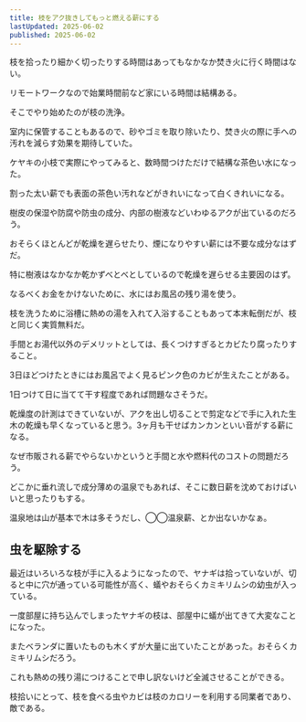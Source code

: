 ```yaml
---
title: 枝をアク抜きしてもっと燃える薪にする
lastUpdated: 2025-06-02
published: 2025-06-02
---
```


枝を拾ったり細かく切ったりする時間はあってもなかなか焚き火に行く時間はない。

リモートワークなので始業時間前など家にいる時間は結構ある。

<YouTube id="Dypfoh2_9bA" title="公園のケヤキの小枝で薪作り #枝薪" aspect="9:16" />

そこでやり始めたのが枝の洗浄。

室内に保管することもあるので、砂やゴミを取り除いたり、焚き火の際に手への汚れを減らす効果を期待していた。

ケヤキの小枝で実際にやってみると、数時間つけただけで結構な茶色い水になった。

割った太い薪でも表面の茶色い汚れなどがきれいになって白くきれいになる。

樹皮の保湿や防腐や防虫の成分、内部の樹液などいわゆるアクが出ているのだろう。

おそらくほとんどが乾燥を遅らせたり、煙になりやすい薪には不要な成分なはずだ。

特に樹液はなかなか乾かずべとべとしているので乾燥を遅らせる主要因のはず。

なるべくお金をかけないために、水にはお風呂の残り湯を使う。

枝を洗うために浴槽に熱めの湯を入れて入浴することもあって本末転倒だが、枝と同じく実質無料だ。

手間とお湯代以外のデメリットとしては、長くつけすぎるとカビたり腐ったりすること。

3日ほどつけたときにはお風呂でよく見るピンク色のカビが生えたことがある。

1日つけて日に当てて干す程度であれば問題なさそうだ。

乾燥度の計測はできていないが、アクを出し切ることで剪定などで手に入れた生木の乾燥も早くなっていると思う。3ヶ月も干せばカンカンといい音がする薪になる。

なぜ市販される薪でやらないかというと手間と水や燃料代のコストの問題だろう。

どこかに垂れ流しで成分薄めの温泉でもあれば、そこに数日薪を沈めておけばいいと思ったりもする。

温泉地は山が基本で木は多そうだし、◯◯温泉薪、とか出ないかなぁ。


## 虫を駆除する

最近はいろいろな枝が手に入るようになったので、ヤナギは拾っていないが、切ると中に穴が通っている可能性が高く、蟻やおそらくカミキリムシの幼虫が入っている。

一度部屋に持ち込んでしまったヤナギの枝は、部屋中に蟻が出てきて大変なことになった。

またベランダに置いたものも木くずが大量に出ていたことがあった。おそらくカミキリムシだろう。

<YouTube id="K1B1Kevk29s" title="荒川河川敷 柳の枝をゲットして洗って干す #枝薪" aspect="9:16" />

これも熱めの残り湯につけることで申し訳ないけど全滅させることができる。

枝拾いにとって、枝を食べる虫やカビは枝のカロリーを利用する同業者であり、敵である。
